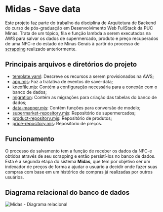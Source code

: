 # Midas - Save data

Este projeto faz parte do trabalho da disciplina de Arquitetura de Backend do curso de pós-graduação em Desenvolvimento Web FullStack da PUC Minas. Trata de um tópico, fila e função lambda a serem executados na AWS para salvar os dados de supermercado, produto e preço recuperados de uma NFC-e do estado de Minas Gerais à partir do processo de [scrapping](https://github.com/RicardoGPP/dwfs-abeol2-midas-scrapper-lambda) realizado anteriormente.

## Principais arquivos e diretórios do projeto

 - [template.yaml](https://github.com/RicardoGPP/dwfs-abeol2-midas-save-data-lambda/blob/main/template.yaml): Descreve os recursos a serem provisionados na AWS;
 - [app.mjs](https://github.com/RicardoGPP/dwfs-abeol2-midas-save-data-lambda/blob/main/app/app.mjs): Faz a tratativa de eventos de save-data;
 - [knexfile.mjs](https://github.com/RicardoGPP/dwfs-abeol2-midas-save-data-lambda/blob/main/app/knexfile.js): Contém a configuração necessária para a conexão com o banco de dados;
 - [migration](https://github.com/RicardoGPP/dwfs-abeol2-midas-save-data-lambda/blob/main/app/src/migration/): Contém as migrações para criação das tabelas do banco de dados;
 - [data-mapper.mjs](https://github.com/RicardoGPP/dwfs-abeol2-midas-save-data-lambda/blob/main/app/src/mapper/data-mapper.mjs): Contém funções para conversão de modelo;
 - [supermarket-repository.mjs](https://github.com/RicardoGPP/dwfs-abeol2-midas-save-data-lambda/blob/main/app/src/repository/supermarket-repository.mjs): Repositório de supermercados;
 - [product-repository.mjs](https://github.com/RicardoGPP/dwfs-abeol2-midas-save-data-lambda/blob/main/app/src/repository/product-repository.mjs): Repositório de produtos;
 - [price-repository.mjs](https://github.com/RicardoGPP/dwfs-abeol2-midas-save-data-lambda/blob/main/app/src/repository/price-repository.mjs): Repositório de preços.

## Funcionamento

O processo de salvamento tem a função de receber os dados da NFC-e obtidos através de seu scrapping e então persistí-los no banco de dados. Esta é a segunda etapa do sistema **Midas**, que tem por objetivo ser um indexador de preços de forma a ajudar o usuário a decidir onde fazer suas compras com base em um histórico de compras já realizadas por outros usuários.

## Diagrama relacional do banco de dados

![Midas - Diagrama relacional](https://github.com/user-attachments/assets/697df4db-a11a-43d0-a488-5659c34b468b)
